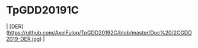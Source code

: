 # TpGDD20191C

| [DER] (https://github.com/AxelFulop/TpGDD20192C/blob/master/Doc%20/2CGDD2019-DER.jpg) |

